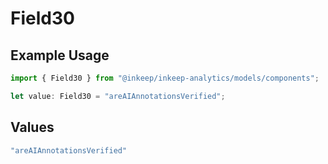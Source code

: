 # Field30

## Example Usage

```typescript
import { Field30 } from "@inkeep/inkeep-analytics/models/components";

let value: Field30 = "areAIAnnotationsVerified";
```

## Values

```typescript
"areAIAnnotationsVerified"
```
